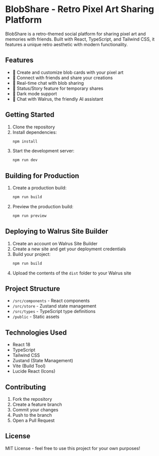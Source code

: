 # BlobShare - Retro Pixel Art Sharing Platform

BlobShare is a retro-themed social platform for sharing pixel art and memories with friends. Built with React, TypeScript, and Tailwind CSS, it features a unique retro aesthetic with modern functionality.

## Features

- 🎨 Create and customize blob cards with your pixel art
- 👥 Connect with friends and share your creations
- 💬 Real-time chat with blob sharing
- 📱 Status/Story feature for temporary shares
- 🌙 Dark mode support
- 🤖 Chat with Walrus, the friendly AI assistant

## Getting Started

1. Clone the repository
2. Install dependencies:
   ```bash
   npm install
   ```
3. Start the development server:
   ```bash
   npm run dev
   ```

## Building for Production

1. Create a production build:
   ```bash
   npm run build
   ```
2. Preview the production build:
   ```bash
   npm run preview
   ```

## Deploying to Walrus Site Builder

1. Create an account on Walrus Site Builder
2. Create a new site and get your deployment credentials
3. Build your project:
   ```bash
   npm run build
   ```
4. Upload the contents of the `dist` folder to your Walrus site

## Project Structure

- `/src/components` - React components
- `/src/store` - Zustand state management
- `/src/types` - TypeScript type definitions
- `/public` - Static assets

## Technologies Used

- React 18
- TypeScript
- Tailwind CSS
- Zustand (State Management)
- Vite (Build Tool)
- Lucide React (Icons)

## Contributing

1. Fork the repository
2. Create a feature branch
3. Commit your changes
4. Push to the branch
5. Open a Pull Request

## License

MIT License - feel free to use this project for your own purposes!